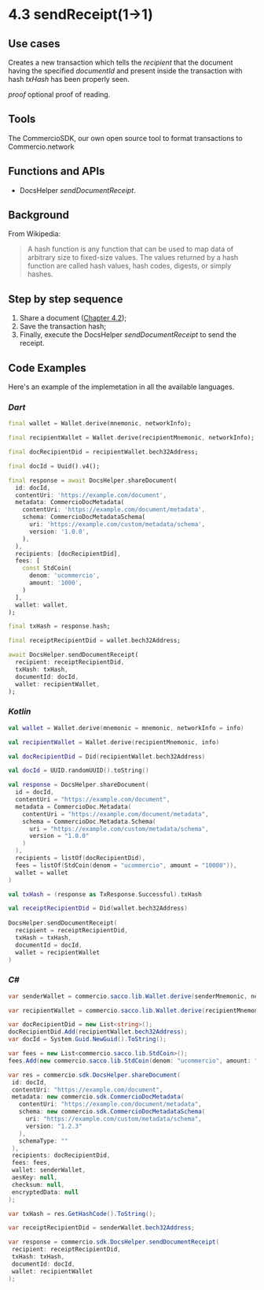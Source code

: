 # 4.3 sendReceipt(1->1)

## Use cases
Creates a new transaction which tells the _recipient_ that the document having the specified _documentId_ and present inside the transaction with hash _txHash_ has been properly seen.

 _proof_ optional proof of reading.

## Tools
The CommercioSDK, our own open source tool to format transactions to Commercio.network

## Functions and APIs
- DocsHelper _sendDocumentReceipt_.

##  Background
From Wikipedia:
> A hash function is any function that can be used to map data of arbitrary size to fixed-size values. The values returned by a hash function are called hash values, hash codes, digests, or simply hashes.

## Step by step sequence
1. Share a document ([Chapter 4.2](4.2-chapter.md));
2. Save the transaction hash;
3. Finally, execute the DocsHelper _sendDocumentReceipt_ to send the receipt.

## Code Examples
Here's an example of the implemetation in all the available languages.

### _Dart_
```dart
final wallet = Wallet.derive(mnemonic, networkInfo);

final recipientWallet = Wallet.derive(recipientMnemonic, networkInfo);

final docRecipientDid = recipientWallet.bech32Address;

final docId = Uuid().v4();

final response = await DocsHelper.shareDocument(
  id: docId,
  contentUri: 'https://example.com/document',
  metadata: CommercioDocMetadata(
    contentUri: 'https://example.com/document/metadata',
    schema: CommercioDocMetadataSchema(
      uri: 'https://example.com/custom/metadata/schema',
      version: '1.0.0',
    ),
  ),
  recipients: [docRecipientDid],
  fees: [
    const StdCoin(
      denom: 'ucommercio',
      amount: '1000',
    )
  ],
  wallet: wallet,
);

final txHash = response.hash;

final receiptRecipientDid = wallet.bech32Address;

await DocsHelper.sendDocumentReceipt(
  recipient: receiptRecipientDid,
  txHash: txHash,
  documentId: docId,
  wallet: recipientWallet,
);
```

### _Kotlin_
```kotlin
val wallet = Wallet.derive(mnemonic = mnemonic, networkInfo = info)

val recipientWallet = Wallet.derive(recipientMnemonic, info)

val docRecipientDid = Did(recipientWallet.bech32Address)

val docId = UUID.randomUUID().toString()

val response = DocsHelper.shareDocument(
  id = docId,
  contentUri = "https://example.com/document",
  metadata = CommercioDoc.Metadata(
    contentUri = "https://example.com/document/metadata",
    schema = CommercioDoc.Metadata.Schema(
      uri = "https://example.com/custom/metadata/schema",
      version = "1.0.0"
    )
  ),
  recipients = listOf(docRecipientDid),
  fees = listOf(StdCoin(denom = "ucommercio", amount = "10000")),
  wallet = wallet
)

val txHash = (response as TxResponse.Successful).txHash

val receiptRecipientDid = Did(wallet.bech32Address)
    
DocsHelper.sendDocumentReceipt(
  recipient = receiptRecipientDid,
  txHash = txHash,
  documentId = docId,
  wallet = recipientWallet
)
```

### _C#_
```csharp
var senderWallet = commercio.sacco.lib.Wallet.derive(senderMnemonic, networkInfo);

var recipientWallet = commercio.sacco.lib.Wallet.derive(recipientMnemonic, networkInfo);

var docRecipientDid = new List<string>();
docRecipientDid.Add(recipientWallet.bech32Address);
var docId = System.Guid.NewGuid().ToString();

var fees = new List<commercio.sacco.lib.StdCoin>();
fees.Add(new commercio.sacco.lib.StdCoin(denom: "ucommercio", amount: "1000"));

var res = commercio.sdk.DocsHelper.shareDocument(
 id: docId,
 contentUri: "https://example.com/document",
 metadata: new commercio.sdk.CommercioDocMetadata(
   contentUri: "https://example.com/document/metadata",
   schema: new commercio.sdk.CommercioDocMetadataSchema(
     uri: "https://example.com/custom/metadata/schema",
     version: "1.2.3"
   ),
   schemaType: ""
 ),
 recipients: docRecipientDid,
 fees: fees,
 wallet: senderWallet,
 aesKey: null,
 checksum: null,
 encryptedData: null
);

var txHash = res.GetHashCode().ToString();

var receiptRecipientDid = senderWallet.bech32Address;

var response = commercio.sdk.DocsHelper.sendDocumentReceipt(
 recipient: receiptRecipientDid,
 txHash: txHash,
 documentId: docId,
 wallet: recipientWallet
);
```